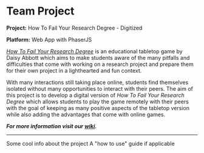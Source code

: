 # Team Project

**Project:** How To Fail Your Research Degree - Digitized

**Platform:** Web App with PhaserJS

[*How To Fail Your Research Degree*](http://howtofailyourresearchdegree.com/) is an educational tabletop game by Daisy Abbott which aims to make students aware of the many pitfalls and difficulties that come with working on a research project and prepare them for their own project in a lighthearted and fun context.

With many interactions still taking place online, students find themselves isolated without many opportunities to interact with their peers. The aim of this project is to develop a digital version of *How To Fail Your Research Degree* which allows students to play the game remotely with their peers with the goal of keeping as many positive aspects of the tabletop version while also adding the advantages that come with online games.

***For more information visit our [wiki](https://stgit.dcs.gla.ac.uk/team-project-h/2021/cs01/cs01-main/-/wikis/home).***

<hr>

Some cool info about the project
A "how to use" guide if applicable  
